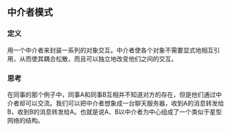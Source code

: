 ## 中介者模式  

### 定义  
用一个中介者来封装一系列的对象交互。中介者使各个对象不需要显式地相互引用，从而使其耦合松散，而且可以独立地改变他们之间的交互。  

### 思考  
在同事的那个例子中，同事A和同事B互相并不知道对方的存在，但是他们通过中介者却可以交流。我们可以把中介者想象成一台聊天服务器，收到A的消息转发给B，收到B的消息转发给A。也就是说A、B以中介者为中心组成了一个类似于星型网络的结构。  

